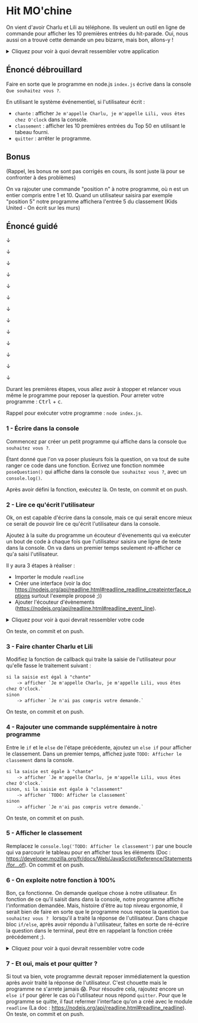 # Hit MO'chine

On vient d'avoir Charlu et Lili au téléphone. Ils veulent un outil en ligne de commande pour afficher les 10 premières entrées du hit-parade. Oui, nous aussi on a trouvé cette demande un peu bizarre, mais bon, allons-y !

<details>
<summary>Cliquez pour voir à quoi devrait ressembler votre application</summary>

![Preview](images/preview.gif)

</details>

## Énoncé débrouillard

Faire en sorte que le programme en node.js `index.js` écrive dans la console `Que souhaitez vous ?`.

En utilisant le système événementiel, si l'utilisateur écrit :

- `chante` : afficher `Je m'appelle Charlu, je m'appelle Lili, vous êtes chez O'clock` dans la console.
- `classement` : afficher les 10 premières entrées du Top 50 en utilisant le tabeau fourni.
- `quitter` : arrêter le programme.

## Bonus

(Rappel, les bonus ne sont pas corrigés en cours, ils sont juste là pour se confronter à des problèmes)

On va rajouter une commande "position n" à notre programme, où n est un entier compris entre 1 et 10. Quand un utilisateur saisira par exemple "position 5" notre programme affichera l'entrée 5 du classement (Kids United - On écrit sur les murs)

## Énoncé guidé

↓

↓

↓

↓

↓

↓

↓

↓

↓

↓

↓

↓

↓

Durant les premières étapes, vous allez avoir à stopper et relancer vous même le programme pour reposer la question. Pour arreter votre programme : <kbd>Ctrl</kbd> + <kbd>c</kbd>.

Rappel pour exécuter votre programme : `node index.js`.

### 1 - Écrire dans la console

Commencez par créer un petit programme qui affiche dans la console `Que souhaitez vous ?`. 

Étant donné que l'on va poser plusieurs fois la question, on va tout de suite ranger ce code dans une fonction. Écrivez une fonction nommée `poseQuestion()` qui affiche dans la console `Que souhaitez vous ?`, avec un `console.log()`. 

Après avoir défini la fonction, exécutez là. On teste, on commit et on push.

### 2 - Lire ce qu'écrit l'utilisateur

Ok, on est capable d'écrire dans la console, mais ce qui serait encore mieux ce serait de pouvoir lire ce qu'écrit l'utilisateur dans la console.

Ajoutez à la suite du programme un écouteur d'évenements qui va exécuter un bout de code à chaque fois que l'utilisateur saisira une ligne de texte dans la console.
On va dans un premier temps seulement ré-afficher ce qu'a saisi l'utilisateur.

Il y aura 3 étapes à réaliser :
- Importer le module `readline`
- Créer une interface (voir la doc https://nodejs.org/api/readline.html#readline_readline_createinterface_options surtout l'exemple proposé ;))
- Ajouter l'écouteur d'évènements (https://nodejs.org/api/readline.html#readline_event_line). 

<details>
<summary>Cliquez pour voir à quoi devrait ressembler votre code</summary>

```
Import du module "readline"

Creation de l'interface grace au module readline.

Création du teableau avec toutes les entrées du Hit-MO'chine

A chaque fois que l'utilisateur saisi une ligne de texte {
   -> Ré-affichage de la ligne saisie
}

```
</details>

On teste, on commit et on push.


### 3 - Faire chanter Charlu et Lili

Modifiez la fonction de callback qui traite la saisie de l'utilisateur pour qu'elle fasse le traitement suivant : 
```
si la saisie est égal à "chante"
    -> afficher `Je m'appelle Charlu, je m'appelle Lili, vous êtes chez O'clock.`
sinon
    -> afficher `Je n'ai pas compris votre demande.`
```
On teste, on commit et on push.

### 4 - Rajouter une commande supplémentaire à notre programme

Entre le `if` et le `else` de l'étape précédente, ajoutez un `else if` pour afficher le classement. Dans un premier temps, affichez juste `TODO: Afficher le classement` dans la console.
```
si la saisie est égale à "chante"
    -> afficher `Je m'appelle Charlu, je m'appelle Lili, vous êtes chez O'clock.`
sinon, si la saisie est égale à "classement"
    -> afficher `TODO: Afficher le classement`
sinon
    -> afficher `Je n'ai pas compris votre demande.`
```
On teste, on commit et on push.

### 5 - Afficher le classement

Remplacez le `console.log('TODO: Afficher le classement')` par une boucle qui va parcourir le tableau pour en afficher tous les éléments (Doc : https://developer.mozilla.org/fr/docs/Web/JavaScript/Reference/Statements/for...of). On commit et on push.

### 6 - On exploite notre fonction à 100%

Bon, ça fonctionne. On demande quelque chose à notre utilisateur. En fonction de ce qu'il saisit dans dans la console, notre programme affiche l'information demandée.
Mais, histoire d'être au top niveau ergonomie, il serait bien de faire en sorte que le programme nous repose la question `Que souhaitez vous ? ` lorsqu'il a traité la réponse de l'utilisateur.
Dans chaque bloc `if/else`, après avoir répondu à l'utilisateur, faites en sorte de ré-écrire la question dans le terminal, peut être en rappelant la fonction créée précédement ;).

<details>
<summary>Cliquez pour voir à quoi devrait ressembler votre code</summary>

```
poseQuestion() {
    afficher "Que voulez vous ?"
}

A chaque fois que l'utilisateur saisi une ligne de texte {
    si la ligne est égale à "chante"
        -> afficher "Je m'appelle Charlu, je m'appelle Lili, vous êtes chez O'clock."
        -> appeler la fonction poseQuestion()
    sinon, si la réponse est égale à "classement"
        -> affichage du classement avec une boucle
        -> appeler la fonction poseQuestion()
    sinon
        -> afficher "Je n'ai pas compris votre demande."
        -> appeler la fonction poseQuestion()
}
```
On teste, on commit et on push.

</details>

### 7 - Et oui, mais et pour quitter ?


Si tout va bien, vote programme devrait reposer immédiatement la question après avoir traité la réponse de l'utilisateur. C'est chouette mais le programme ne s'arrete jamais :scream:. Pour résoudre cela, rajoutez encore un `else if` pour gérer le cas où l'utilisateur nous répond `quitter`. Pour que le programme se quitte, il faut refermer l'interface qu'on a créé avec le module `readline` (La doc : https://nodejs.org/api/readline.html#readline_readline). 
On teste, on commit et on push.
